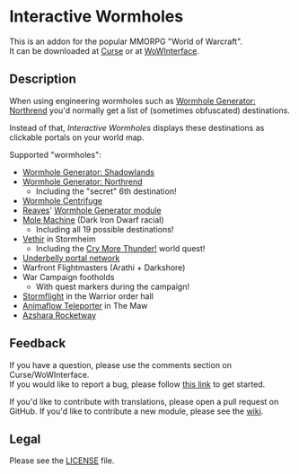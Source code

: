# Interactive Wormholes

This is an addon for the popular MMORPG "World of Warcraft".  
It can be downloaded at [Curse](https://www.curseforge.com/wow/addons/interactivewormholes) or at [WoWInterface](https://www.wowinterface.com/downloads/info24119).

## Description

When using engineering wormholes such as [Wormhole Generator: Northrend](https://wowhead.com/item=48933) you'd normally get a list of (sometimes obfuscated) destinations.

Instead of that, *Interactive Wormholes* displays these destinations as clickable portals on your world map.

Supported "wormholes":

- [Wormhole Generator: Shadowlands](https://www.wowhead.com/item=172924)
- [Wormhole Generator: Northrend](http://www.wowhead.com/item=48933)
	- Including the "secret" 6th destination!
- [Wormhole Centrifuge](http://www.wowhead.com/item=112059)
- [Reaves](http://www.wowhead.com/item=132523)' [Wormhole Generator module](http://www.wowhead.com/item=132524)
- [Mole Machine](http://www.wowhead.com/spell=265225) (Dark Iron Dwarf racial)
	- Including all 19 possible destinations!
- [Vethir](http://www.wowhead.com/npc=108685) in Stormheim
	- Including the [Cry More Thunder!](http://www.wowhead.com/quest=41950) world quest!
- [Underbelly portal network](https://www.wowhead.com/item=138028)
- Warfront Flightmasters (Arathi + Darkshore)
- War Campaign footholds
	- With quest markers during the campaign!
- [Stormflight](https://www.wowhead.com/npc=96679) in the Warrior order hall
- [Animaflow Teleporter](https://www.wowhead.com/npc=172925) in The Maw
- [Azshara Rocketway](https://www.wowhead.com/npc=43217)

## Feedback

If you have a question, please use the comments section on Curse/WoWInterface.  
If you would like to report a bug, please follow [this link](https://github.com/p3lim-wow/InteractiveWormholes/issues?q=) to get started.

If you'd like to contribute with translations, please open a pull request on GitHub.
If you'd like to contribute a new module, please see the [wiki](https://github.com/p3lim-wow/InteractiveWormholes/wiki).

## Legal

Please see the [LICENSE](https://github.com/p3lim-wow/InteractiveWormholes/blob/master/LICENSE.txt) file.
